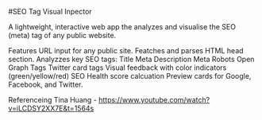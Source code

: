 #SEO Tag Visual Inpector

A lightweight, interactive web app the analyzes and visualise the SEO (meta) tag of any public website.

Features
URL input for any public site.
Featches and parses HTML head section.
Analyzzes key SEO tags:
Title
Meta Description
Meta Robots
Open Graph Tags
Twitter card tags
Visual feedback with color indicators (green/yellow/red)
SEO Health score calcuation
Preview cards for Google, Facebook, and Twitter.

Referenceing Tina Huang - https://www.youtube.com/watch?v=iLCDSY2XX7E&t=1564s
